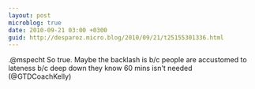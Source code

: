 ```yaml
---
layout: post
microblog: true
date: 2010-09-21 03:00 +0300
guid: http://desparoz.micro.blog/2010/09/21/t25155301336.html
---
```

.@mspecht So true. Maybe the backlash is b/c people are accustomed to lateness b/c deep down they know 60 mins isn't needed (@GTDCoachKelly)
